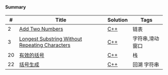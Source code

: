 #### Summary

| # | Title | Solution | Tags |
|---| ----- | -------- | ---- |
|2|[Add Two Numbers](https://leetcode-cn.com/problems/add-two-numbers) | [C++](./link_list/0002_Add_Two_Numbers/main.cpp)| 链表 |
|3|[Longest Substring Without Repeating Characters](https://leetcode-cn.com/problems/longest-substring-without-repeating-characters/) | [C++](./string/0003_Longest_Substring_Without_Repeating_Characters/main.cpp)| 字符串,滑动窗口|
|20|[有效的括号](https://leetcode-cn.com/problems/valid-parentheses) | [C++](./stack&queue/0020_Valid_Parentheses/main.cpp)| 栈|
|22|[括号生成](https://leetcode-cn.com/problems/generate-parentheses) | [C++](./backtracking/0022_Generate_Parentheses/main.cpp)| 回溯 字符串|

